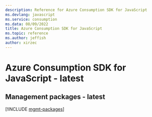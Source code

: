 ```yaml
---
description: Reference for Azure Consumption SDK for JavaScript
ms.devlang: javascript
ms.service: consumption
ms.data: 08/09/2022
title: Azure Consumption SDK for JavaScript
ms.topic: reference
ms.author: jeffish
author: xirzec
---
```

# Azure Consumption SDK for JavaScript - latest

## Management packages - latest
[!INCLUDE [mgmt-packages](consumption-mgmt-index.md)]